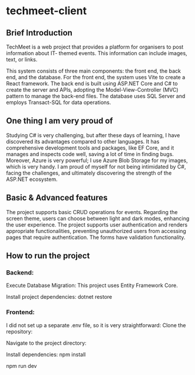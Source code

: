 # techmeet-client

## Brief Introduction
TechMeet is a web project that provides a platform for organisers to post information about IT-
themed events. This information can include images, text, or links. 

This system consists of three main components: the front end, the back end, and the database. For the front end, the system uses Vite to create a React framework. The back end is built using ASP.NET Core and C# to create the server and APIs, adopting the Model-View-Controller (MVC) pattern to
manage the back-end files. The database uses SQL Server and employs Transact-SQL for data operations.

## One thing I am very proud of
Studying C# is very challenging, but after these days of learning, I have discovered its advantages compared to other languages. It has comprehensive development tools and packages, like EF Core, and it manages and inspects code well, saving a lot of time in finding bugs. Moreover, Azure is very powerful; I use Azure Blob Storage for my images, which is very handy. I am proud of myself for not being intimidated by C#, facing the challenges, and ultimately discovering the strength of the ASP.NET ecosystem.

## Basic & Advanced features
The project supports basic CRUD operations for events. Regarding the screen theme, users can choose between light and dark modes, enhancing the user experience. The project supports user authentication and renders appropriate functionalities, preventing unauthorized users from accessing pages that require authentication. The forms have validation functionality.

## How to run the project
### Backend:
Execute Database Migration: This project uses Entity Framework Core.

Install project dependencies: dotnet restore
### Frontend:
I did not set up a separate .env file, so it is very straightforward:
Clone the repository:

Navigate to the project directory:

Install dependencies: npm install

npm run dev